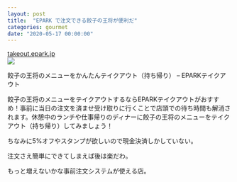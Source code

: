 ```yaml
---
layout: post
title:  "EPARK で注文できる餃子の王将が便利だ"
categories: gourmet
date: "2020-05-17 00:00:00"
---
```


<div class="card">
  <a href="https://takeout.epark.jp/contents/brand/eparktakeout-ohsho/"></a>
  <div class="card__header">
    <a href="https://takeout.epark.jp/contents/brand/eparktakeout-ohsho/">takeout.epark.jp</a>
  </div>
  <div class="card__image">
    <img src="https://takeout.epark.jp/contents/wp-content/uploads/2019/08/eyecatch.png">
  </div>
  <div class="card__title">
    <p>餃子の王将のメニューをかんたんテイクアウト（持ち帰り）  –  EPARKテイクアウト</p>
  </div>
  <div class="card__description">
    <p>餃子の王将のメニューをテイクアウトするならEPARKテイクアウトがおすすめ！事前に当日の注文を済ませ受け取りに行くことで店頭での待ち時間も解消されます。休憩中のランチや仕事帰りのディナーに餃子の王将のメニューをテイクアウト（持ち帰り）してみましょう！</p>
  </div>
</div>


ちなみに5%オフやスタンプが欲しいので現金決済しかしていない。

注文さえ簡単にできてしまえば後は楽だわ。

もっと増えないかな事前注文システムが使える店。
